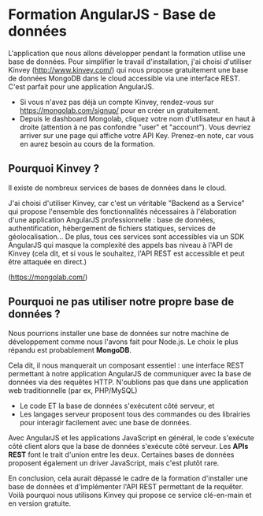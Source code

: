 Formation AngularJS - Base de données
=====================================

L'application que nous allons développer pendant la formation utilise une base de données. Pour simplifier le travail d'installation, j'ai choisi d'utiliser Kinvey (http://www.kinvey.com/) qui nous propose gratuitement une base de données MongoDB dans le cloud accessible via une interface REST. C'est parfait pour une application AngularJS.

- Si vous n'avez pas déjà un compte Kinvey, rendez-vous sur https://mongolab.com/signup/ pour en créer un gratuitement.
- Depuis le dashboard Mongolab, cliquez votre nom d'utilisateur en haut à droite (attention à ne pas confondre "user" et "account"). Vous devriez arriver sur une page qui affiche votre API Key. Prenez-en note, car vous en aurez besoin au cours de la formation.

Pourquoi Kinvey ?
-----------------

Il existe de nombreux services de bases de données dans le cloud.

J'ai choisi d'utiliser Kinvey, car c'est un véritable "Backend as a Service" qui propose l'ensemble des fonctionnalités nécessaires à l'élaboration d'une application AngularJS professionnelle : base de données, authentification, hébergement de fichiers statiques, services de géolocalisation... De plus, tous ces services sont accessibles via un SDK AngularJS qui masque la complexité des appels bas niveau à l'API de Kinvey (cela dit, et si vous le souhaitez, l'API REST est accessible et peut être attaquée en direct.)


(https://mongolab.com/)

Pourquoi ne pas utiliser notre propre base de données ?
-------------------------------------------------------

Nous pourrions installer une base de données sur notre machine de développement comme nous l'avons fait pour Node.js. Le choix le plus répandu est probablement **MongoDB**.

Cela dit, il nous manquerait un composant essentiel : une interface REST permettant à notre application AngularJS de communiquer avec la base de données via des requêtes HTTP. N'oublions pas que dans une application web traditionnelle (par ex, PHP/MySQL)
* Le code ET la base de données s'exécutent côté serveur, et
* Les langages serveur proposent tous des commandes ou des librairies pour interagir facilement avec une base de données.

Avec AngularJS et les applications JavaScript en général, le code s'exécute côté client alors que la base de données s'exécute côté serveur. Les **APIs REST** font le trait d'union entre les deux. Certaines bases de données proposent également un driver JavaScript, mais c'est plutôt rare.

En conclusion, cela aurait dépassé le cadre de la formation d'installer une base de données et d'implémenter l'API REST permettant de la requêter. Voilà pourquoi nous utilisons Kinvey qui propose ce service clé-en-main et en version gratuite.
